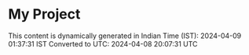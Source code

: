 # My Project

This content is dynamically generated in Indian Time (IST): 2024-04-09 01:37:31 IST
Converted to UTC: 2024-04-08 20:07:31 UTC
